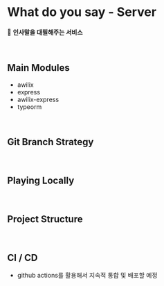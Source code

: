 # What do you say - Server
 
 :memo: **인사말을 대필해주는 서비스**
 
<br>

## Main Modules

- awilix
- express
- awilix-express
- typeorm

<br>

## Git Branch Strategy

<br>

## Playing Locally

<br>

## Project Structure

<br>

## CI / CD

- github actions를 활용해서 지속적 통합 및 배포할 예정
